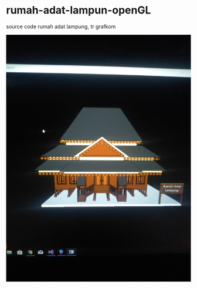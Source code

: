 # rumah-adat-lampun-openGL
source code rumah adat lampung, tr grafkom

![alt text](https://github.com/renaldyresa/rumah-adat-lampun-openGL/blob/master/IMG_20190727_153013.jpg)
